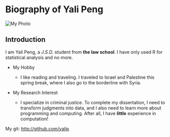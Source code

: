 # Biography of Yali Peng

![My Photo](http://a.cphotos.bdimg.com/timg?image&quality=100&size=b4000_4000&sec=1522282548&di=e1cb1be8645fec00b8d278da56bb35d5&src=http://i1.sinaimg.cn/edu/2012/0709/U2996P352DT20120709111521.jpg)

## Introduction

I am Yali Peng, a *J.S.D.* student from **the law school**. I have only used R for statistical analysis and no more. 
  
- My Hobby
  - I like reading and traveling. I traveled to Israel and Palestine this spring break, where I also go to the borderline with Syria. 
  
- My Research Interest
  - I specialize in criminal justice. To complete my dissertation, I need to transform judgments into data, and I also need to learn more about programming and computing. After all, I have __little__ experience in computation!



My git: http://github.com/yalip

